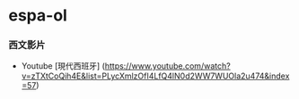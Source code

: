 # espa-ol

### 西文影片
* Youtube
[現代西班牙] (https://www.youtube.com/watch?v=zTXtCoQih4E&list=PLycXmlzOfI4LfQ4lN0d2WW7WUOla2u474&index=57)
